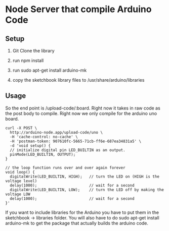 # Node Server that compile Arduino Code

## Setup

1) Git Clone the library

2) run npm install

3) run sudo apt-get install arduino-mk

4) copy the sketchbook library files to /usr/share/arduino/libraries


## Usage

So the end point is /upload-code/:board.  Right now it takes in raw code as the post body to compile. Right now we only compile for the arduino uno board.

``` 
curl -X POST \
  http://arduino-node.app/upload-code/uno \
  -H 'cache-control: no-cache' \
  -H 'postman-token: 907610fc-5665-71cb-ff6e-687ea34831a5' \
  -d 'void setup() {
  // initialize digital pin LED_BUILTIN as an output.
  pinMode(LED_BUILTIN, OUTPUT);
}

// the loop function runs over and over again forever
void loop() {
  digitalWrite(LED_BUILTIN, HIGH);   // turn the LED on (HIGH is the voltage level)
  delay(1000);                       // wait for a second
  digitalWrite(LED_BUILTIN, LOW);    // turn the LED off by making the voltage LOW
  delay(1000);                       // wait for a second
}'
```

If you want to include libraries for the Arduino you have to put them in the sketchbook -> libraries folder.  You will also have to do sudo apt-get install arduino-mk to get the package that actually builds the arduino code.


